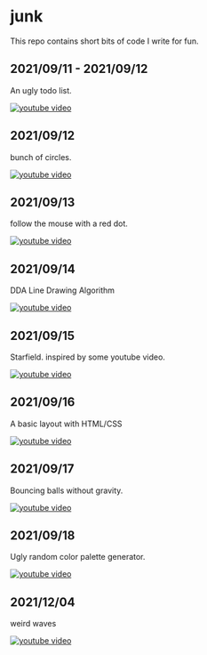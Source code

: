 # junk 
This repo contains short bits of code I write for fun.


## 2021/09/11 - 2021/09/12
An ugly todo list.

[![youtube video](https://img.youtube.com/vi/M6FtnxWv6Rk/0.jpg)](https://www.youtube.com/watch?v=M6FtnxWv6Rk)

## 2021/09/12
bunch of circles.

[![youtube video](https://img.youtube.com/vi/k0p6QgmlHmQ/0.jpg)](https://www.youtube.com/watch?v=k0p6QgmlHmQ)

## 2021/09/13
follow the mouse with a red dot.

[![youtube video](https://img.youtube.com/vi/7Wr7gWhXVHg/0.jpg)](https://www.youtube.com/watch?v=7Wr7gWhXVHg)


## 2021/09/14
DDA Line Drawing Algorithm

[![youtube video](https://img.youtube.com/vi/RJdvMtZusD4/0.jpg)](https://www.youtube.com/watch?v=RJdvMtZusD4)

## 2021/09/15
Starfield.
inspired by some youtube video.

[![youtube video](https://img.youtube.com/vi/2NwCzxQvJck/0.jpg)](https://www.youtube.com/watch?v=2NwCzxQvJck)

## 2021/09/16
A basic layout with HTML/CSS

[![youtube video](https://img.youtube.com/vi/Y7Iwr9_cvgY/0.jpg)](https://www.youtube.com/watch?v=Y7Iwr9_cvgY)

## 2021/09/17
Bouncing balls without gravity.

[![youtube video](https://img.youtube.com/vi/sPX3EzxUh_Y/0.jpg)](https://www.youtube.com/watch?v=sPX3EzxUh_Y)

## 2021/09/18
Ugly random color palette generator.

[![youtube video](https://img.youtube.com/vi/G1vDBF_Nsjk/0.jpg)](https://www.youtube.com/watch?v=G1vDBF_Nsjk)

## 2021/12/04
weird waves

[![youtube video](https://img.youtube.com/vi/-MbAqDQ1FLU/0.jpg)](https://www.youtube.com/watch?v=-MbAqDQ1FLU)
